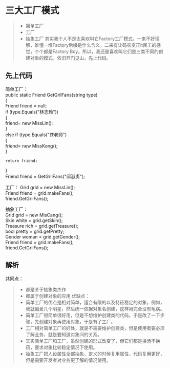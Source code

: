 # 三大工厂模式 
> * 简单工厂
> * 工厂
> * 抽象工厂
其实我个人不是太喜欢叫它Factory工厂模式，一来不好理解，谁懂一堆Factory后缀是什么含义，二来有让码农变正it民工的感觉，个个都是Factory Boy。所以，我还是喜欢叫它们是三类不同的创建对象的模式。依旧开门见山，先上代码。  

## 先上代码 
简单工厂：  
public static Friend GetGrilFans(string type)  
{  
    Friend friend = null;  
    if (type.Equals("林志玲"))  
    {  
        friend= new MissLin();  
    }  
    else if (type.Equals("苍老师")  
    {  
        friend= new MissKong();  
    }  

    return friend;  
}  
Friend friend = GetGrilFans("邱淑贞");  

工厂：
Grid grid = new MissLin();  
Friend friend = grid.makeFans();  
friend.GetGrilFans();  

抽象工厂：  
Grid grid = new MisCang();  
Skin white = grid.getSkin();  
Treasure rich = grid.getTreasure();  
bool pretty = grid.getPretty;  
Gender woman = grid.getGender();  
Friend friend = grid.makeFans();  
friend.GetGrilFans();  

## 解析
共同点：  
> * 都是关于抽象类杰作
> * 都属于创建对象的应用
优缺点：  
> * 简单工厂的优点是相对简单，适合有限的以及特征稳定的对象，例如，我就偏爱几个明星，然后统一依据对象名创建，这样用完全没有毛病。
> * 简单工厂很简单很好用，但是不想维护创建类的代码，于是改了一下步骤，先创建对象再使用对象，于是有了工厂。
> * 工厂相对简单工厂的好处，就是不需要维护创建类，但是使用者要必须了解业务，就是要知道对象间的关系。
> * 其实简单工厂和工厂，虽然创建的形式改变了，但它们都是换汤不换药，要求对象比较稳定情况下使用。
> * 抽象工厂把人设属性全部抽象，定义的时候复用属性，代码复用更好，但是需要开发者对业务更了解的情况使用。




